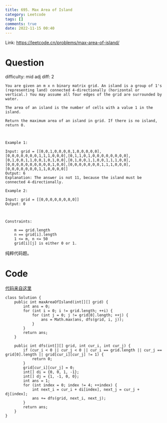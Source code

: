 ```yaml
---
title: 695. Max Area of Island
category: Leetcode
tags: []
comments: true
date: 2022-11-15 00:40
---
```



Link: https://leetcode.cn/problems/max-area-of-island/

# Question

difficulty: mid
adj diff: 2

	You are given an m x n binary matrix grid. An island is a group of 1's (representing land) connected 4-directionally (horizontal or vertical.) You may assume all four edges of the grid are surrounded by water.

	The area of an island is the number of cells with a value 1 in the island.

	Return the maximum area of an island in grid. If there is no island, return 0.

	 

	Example 1:

	Input: grid = [[0,0,1,0,0,0,0,1,0,0,0,0,0],[0,0,0,0,0,0,0,1,1,1,0,0,0],[0,1,1,0,1,0,0,0,0,0,0,0,0],[0,1,0,0,1,1,0,0,1,0,1,0,0],[0,1,0,0,1,1,0,0,1,1,1,0,0],[0,0,0,0,0,0,0,0,0,0,1,0,0],[0,0,0,0,0,0,0,1,1,1,0,0,0],[0,0,0,0,0,0,0,1,1,0,0,0,0]]
	Output: 6
	Explanation: The answer is not 11, because the island must be connected 4-directionally.

	Example 2:

	Input: grid = [[0,0,0,0,0,0,0,0]]
	Output: 0

	 

	Constraints:

		m == grid.length
		n == grid[i].length
		1 <= m, n <= 50
		grid[i][j] is either 0 or 1.

纯粹代码题。

# Code

[代码来自这里](https://leetcode.cn/problems/max-area-of-island/solution/dao-yu-de-zui-da-mian-ji-by-leetcode-solution/)

```
class Solution {
    public int maxAreaOfIsland(int[][] grid) {
        int ans = 0;
        for (int i = 0; i != grid.length; ++i) {
            for (int j = 0; j != grid[0].length; ++j) {
                ans = Math.max(ans, dfs(grid, i, j));
            }
        }
        return ans;
    }

    public int dfs(int[][] grid, int cur_i, int cur_j) {
        if (cur_i < 0 || cur_j < 0 || cur_i == grid.length || cur_j == grid[0].length || grid[cur_i][cur_j] != 1) {
            return 0;
        }
        grid[cur_i][cur_j] = 0;
        int[] di = {0, 0, 1, -1};
        int[] dj = {1, -1, 0, 0};
        int ans = 1;
        for (int index = 0; index != 4; ++index) {
            int next_i = cur_i + di[index], next_j = cur_j + dj[index];
            ans += dfs(grid, next_i, next_j);
        }
        return ans;
    }
}
```
